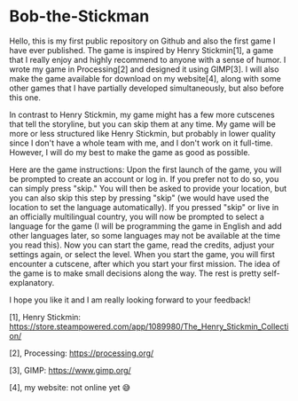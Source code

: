 # Bob-the-Stickman

Hello, this is my first public repository on Github and also the first game I have ever published. The game is inspired by Henry Stickmin[1], a game that I really enjoy and highly recommend to anyone with a sense of humor. I wrote my game in Processing[2] and designed it using GIMP[3]. I will also make the game available for download on my website[4], along with some other games that I have partially developed simultaneously, but also before this one.


In contrast to Henry Stickmin, my game might has a few more cutscenes that tell the storyline, but you can skip them at any time. My game will be more or less structured like Henry Stickmin, but probably in lower quality since I don't have a whole team with me, and I don't work on it full-time. However, I will do my best to make the game as good as possible.

Here are the game instructions:
Upon the first launch of the game, you will be prompted to create an account or log in. If you prefer not to do so, you can simply press "skip." You will then be asked to provide your location, but you can also skip this step by pressing "skip" (we would have used the location to set the language automatically). If you pressed "skip" or live in an officially multilingual country, you will now be prompted to select a language for the game (I will be programming the game in English and add other languages later, so some languages may not be available at the time you read this). Now you can start the game, read the credits, adjust your settings again, or select the level. When you start the game, you will first encounter a cutscene, after which you start your first mission. The idea of the game is to make small decisions along the way. The rest is pretty self-explanatory.

I hope you like it and I am really looking forward to your feedback!


[1], Henry Stickmin: https://store.steampowered.com/app/1089980/The_Henry_Stickmin_Collection/

[2], Processing: https://processing.org/

[3], GIMP: https://www.gimp.org/

[4], my website: not online yet 😅
